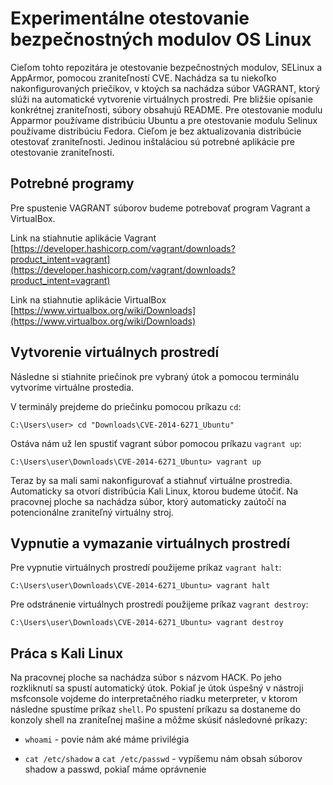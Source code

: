 # Experimentálne otestovanie bezpečnostných modulov OS Linux

Cieľom tohto repozitára je otestovanie bezpečnostných modulov, SELinux a AppArmor, pomocou zraniteľností CVE. Nachádza 
sa tu niekoľko nakonfigurovaných priečikov, v ktoých sa nachádza súbor VAGRANT, ktorý slúži na automatické vytvorenie
virtuálnych prostredí. Pre bližšie opísanie konkrétnej zraniteľnosti, súbory obsahujú README. Pre otestovanie modulu
Apparmor používame distribúciu Ubuntu a pre otestovanie modulu Selinux používame distribúciu Fedora. Cieľom je bez
aktualizovania distribúcie otestovať zraniteľnosti. Jedinou inštaláciou sú potrebné aplikácie pre otestovanie zraniteľnosti. 

## Potrebné programy 

Pre spustenie VAGRANT súborov budeme potrebovať program Vagrant a VirtualBox.

Link na stiahnutie aplikácie Vagrant [https://developer.hashicorp.com/vagrant/downloads?product_intent=vagrant](https://developer.hashicorp.com/vagrant/downloads?product_intent=vagrant)

Link na stiahnutie aplikácie VirtualBox [https://www.virtualbox.org/wiki/Downloads](https://www.virtualbox.org/wiki/Downloads)

## Vytvorenie virtuálnych prostredí

Následne si stiahnite priečinok pre vybraný útok a pomocou terminálu vytvoríme virtuálne prostedia.

V terminály prejdeme do priečinku pomocou príkazu `cd`:

```shell
C:\Users\user> cd "Downloads\CVE-2014-6271_Ubuntu"
```

Ostáva nám už len spustiť vagrant súbor pomocou príkazu `vagrant up`:

```shell
C:\Users\user\Downloads\CVE-2014-6271_Ubuntu> vagrant up
```

Teraz by sa mali sami nakonfigurovať a stiahnuť virtuálne prostredia. Automaticky sa otvorí distribúcia Kali Linux, ktorou 
budeme útočiť. Na pracovnej ploche sa nachádza súbor, ktorý automaticky zaútočí na potencionálne zraniteľný virtuálny stroj.

## Vypnutie a vymazanie virtuálnych prostredí

Pre vypnutie virtuálnych prostredí použijeme príkaz `vagrant halt`:

```shell
C:\Users\user\Downloads\CVE-2014-6271_Ubuntu> vagrant halt
```

Pre odstránenie virtuálnych prostredí použijeme príkaz `vagrant destroy`:

```shell
C:\Users\user\Downloads\CVE-2014-6271_Ubuntu> vagrant destroy
```

## Práca s Kali Linux

Na pracovnej ploche sa nachádza súbor s názvom HACK. Po jeho rozkliknutí sa spustí automatický útok. Pokiaľ je útok 
úspešný v nástroji msfconsole vojdeme do interpretačného riadku meterpreter, v ktorom následne spustíme príkaz `shell`.
Po spustení príkazu sa dostaneme do konzoly shell na zraniteľnej mašine a môžme skúsiť následovné príkazy:

- `whoami` - povie nám aké máme privilégia

- `cat /etc/shadow` a `cat /etc/passwd` - vypíšemu nám obsah súborov shadow a passwd, pokiaľ máme oprávnenie


